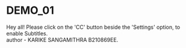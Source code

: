# DEMO_01
Hey all! Please click on the 'CC' button beside the 'Settings' option, to enable Subtitles. 
<br>
author - KARIKE SANGAMITHRA B210869EE.
